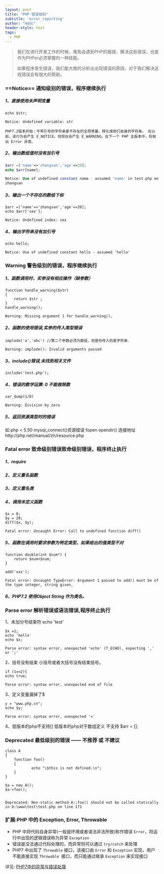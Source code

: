 ```yaml
---
layout: post
title: "PHP 错误级别"
subtitle: 'error_reporting'
author: "Hddc"
header-style: text
tags:
  - PHP
---
```

> 我们在进行开发工作的时候，难免会遇到PHP的报错，解决这些错误，也是作为PHPer必须掌握的一种技能。
> 
> 如果程序发生错误，我们能大致的分析出出现错误的原因，对于我们解决这戏错误会有很大的帮助。

### ==Notice== 通知级别的错误，程序继续执行
##### 1、直接使用未声明变量	
```
echo $str; 

Notice: Undefined variable: str

PHP7.2版本开始：不带引号的字符串是不存在的全局常量，转化成他们自身的字符串。 在以前，该行为会产生 E_NOTICE，但现在会产生 E_WARNING。在下一个 PHP 主版本中，将抛出 Error 异常。
```
##### 2、输出数组值时没有加引号 
```php
$arr =['name'=>'zhangsan','age'=>20];
echo $arr[name];

Notice: Use of undefined constant name - assumed 'name' in test.php on line 71
zhangsan
```

##### 3、输出一个不存在的数组下标 
```
$arr =['name'=>'zhangsan','age'=>20]; 
echo $arr['sex'];

Notice: Undefined index: sex
```

##### 4、输出字符串没有加引号

```
echo hello;

Notice: Use of undefined constant hello - assumed 'hello'
```




### Warning 警告级别的错误，程序继续执行
##### 1、函数调用时，实参没有相应操作（缺参数）
```
function handle_warning($str)
{ 
    return $str ;
}
handle_warning();

Warning: Missing argument 1 for handle_warning(),
```

##### 2、函数的使用错误,实参的传入类型错误
```
implode('a','abc') //第二个参数必须为数组，但是你传入的是字符串.

Warning: implode(): Invalid arguments passed 
```

##### 3、include()错误,未找到相关文件
```
include('test.php');
```
##### 4、错误的数学运算: 0 不能做除数

```
var_dump(1/0)

Warning: Division by zero
```

##### 5、返回资源类型时的错误
如 php < 5.50	mysql_connect()资源错误 fopen opendir() 连接地址http://php.net/manual/zh/resource.php
### Fatal error 致命级别错误致命级别错误，程序终止执行
##### 1、require
##### 2、定义重名函数 
##### 3、定义重名类
##### 4、调用未定义函数

```
$x = 0;
$y = 20;
diff($x, $y);
```
```
Fatal error: Uncaught Error: Call to undefined function diff() 
```
##### 5、函数在调用时要求参数为特定类型，如果给出的值类型不对
```
function double(int $num*) {
    return $num+$num;
}

add('xxx');

Fatal error: Uncaught TypeError: Argument 1 passed to add() must be of the type integer, string given,
```

##### 6、PHP7.2 使用Object String 作为类名。



### Parse error 解析错误或语法错误,程序终止执行
1、未加分号结束符 echo 'test'

```
$x =1;
echo 'hello'
echo $x;

Parse error: syntax error, unexpected 'echo' (T_ECHO), expecting ',' or ';'
```

2、括号没有结束 小括号或者大括号没有结束括号。

```
if (1==2){
echo true;

Parse error: syntax error, unexpected end of file
```


3、定义变量漏掉了$
```
y = "www.php.cn"; 
echo $y;

Parse error: syntax error, unexpected '=' 
```
4、低版本的php不支持[] 低版本的php对于数组定义 不支持 $arr = [];
### Deprecated 最低级别的错误 —— 不推荐 或 不建议

```
class A
{
    function foo()
    {
            echo "\$this is not defined.\n";
    }
}

$a = new A();
$a->foo();


```


```
Deprecated: Non-static method A::foo() should not be called statically in D:\www\test\test.php on line 171
```


### 扩展:PHP 中的 Exception, Error, Throwable
- PHP 中将代码自身异常(一般是环境或者语法非法所致)称作错误 `Error`，将运行中出现的逻辑错误称为异常 `Exception`
- 错误是没法通过代码处理的，而异常则可以通过 `try/catch` 来处理
- PHP7 中出现了 `Throwable` 接口，该接口由 `Error` 和 `Exception` 实现，用户不能直接实现 `Throwable `接口，而只能通过继承 `Exception` 来实现接口

详见: [PHP7中的异常与错误处理](https://novnan.github.io/PHP/throwable-exceptions-and-errors-in-php7/)






 